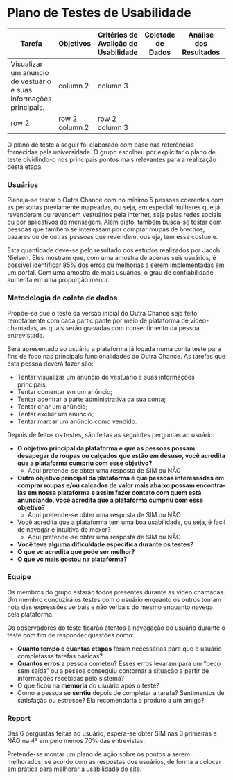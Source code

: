# Plano de Testes de Usabilidade

| Tarefa | Objetivos | Critérios de Avalição de Usabilidade | Coletade de Dados | Análise dos Resultados | Recomendações |
|--- |--- |--- |--- |--- |--- |
| Visualizar um anúncio de vestuário e suas informações principais. | column 2 | column 3 |
| row 2 | row 2 column 2 | row 2 column 3 |



O plano de teste a seguir foi elaborado com base nas referências fornecidas pela universidade. O grupo escolheu por explicitar o plano de teste dividindo-o nos principais pontos mais relevantes para a realização desta etapa.
### Usuários

Planeja-se testar o Outra Chance com no mínimo 5 pessoas coerentes com as personas previamente mapeadas, ou seja, em especial mulheres que já revenderam ou revendem vestuários pela internet, seja pelas redes sociais ou por aplicativos de mensagem. Além disto, também busca-se testar com pessoas que também se interessam por comprar roupas de brechós, bazares ou de outras pessoas que revendem, ous eja, tem esse costume.

Esta quantidade deve-se pelo resultado dos estudos realizados por Jacob Nielsen. Eles mostram que, com uma amostra de apenas seis usuários, é possível identificar 85% dos erros ou melhorias a serem implementadas em um portal. Com uma amostra de mais usuários, o grau de confiabilidade aumenta em uma proporção menor.

### Metodologia de coleta de dados

Propõe-se que o teste da versão inicial do Outra Chance seja feito remotamente com cada participante por meio de plataforma de vídeo-chamadas, as quais serão gravadas com consentimento da pessoa entrevistada. 

Será apresentado ao usuário a plataforma já logada numa conta teste para fins de foco nas principais funcionalidades do Outra Chance. As tarefas que esta pessoa deverá fazer são:

- Tentar visualizar um anúncio de vestuário e suas informações principais;
- Tentar comentar em um anúncio;
- Tentar adentrar a parte administrativa da sua conta;
- Tentar criar um anúncio;
- Tentar excluir um anúncio;
- Tentar marcar um anúncio como vendido.

Depois de feitos os testes, são feitas as seguintes perguntas ao usuário:

- <strong>O objetivo principal da plataforma é que as pessoas possam desapegar de roupas ou calçados que estão em desuso, você acredita que a plataforma cumpriu com esse objetivo? </strong>
    - Aqui pretende-se obter uma resposta de SIM ou NÃO
- <strong>Outro objetivo principal da plataforma é que pessoas interessadas em comprar roupas e/ou calçados de valor mais abaixo possam encontra-las em nossa plataforma e assim fazer contato com quem está anunciando, você acredita que a plataforma cumpriu com esse objetivo?</strong>
    - Aqui pretende-se obter uma resposta de SIM ou NÃO
- Você acredita que a plataforma tem uma boa usabilidade, ou seja, é facil de navegar e intuitiva de mexer?
    - Aqui pretende-se obter uma resposta de SIM ou NÃO
- <strong>Você teve alguma dificuldade específica durante os testes?</strong>
- <strong>O que vc acredita que pode ser melhor?</strong>
- <strong>O que vc mais gostou na plataforma?</strong>

### Equipe
Os membros do grupo estarão todos presentes durante as vídeo chamadas. Um membro conduzirá os testes com o usuário enquanto os outros tomam nota das expressões verbais e não verbais do mesmo enquanto navega pela plataforma.

Os observadores do teste ficarão atentos à navegação do usuário durante o teste com fim de responder questões como:

- **Quanto tempo e quantas etapas** foram necessárias para que o usuário completasse tarefas básicas?
- **Quantos erros** a pessoa cometeu? Esses erros levaram para um “beco sem saída” ou a pessoa conseguiu contornar a situação a partir de informações recebidas pelo sistema?
- O que ficou na **memória** do usuário após o teste?
- Como a pessoa se **sentiu** depois de completar a tarefa? Sentimentos de satisfação ou estresse? Ela recomendaria o produto a um amigo?

### Report

Das 6 perguntas feitas ao usuário, espera-se obter SIM nas 3 primeiras e NÃO na 4ª em pelo menos 70% das entrevistas.

Pretende-se montar um plano de ação sobre os pontos a serem melhorados, se acordo com as respostas dos usuários, de forma a colocar em prática para melhorar a usabilidade do site.
